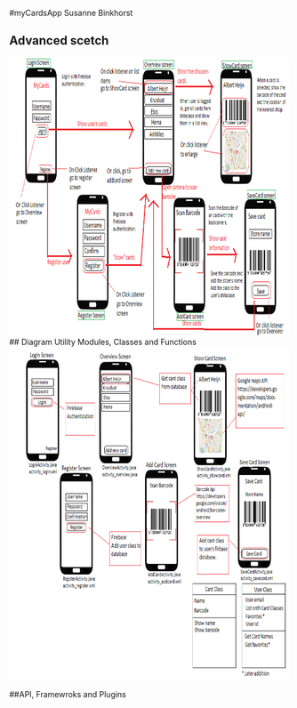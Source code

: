 #myCardsApp
Susanne Binkhorst

## Advanced scetch
<img src="doc/design.png" alt="visual sketch" width="900" height="500"/>
## Diagram Utility Modules, Classes and Functions
<img src="doc/utility.png" alt="visual sketch" width="900" height="600"/>

##API, Framewroks and Plugins
